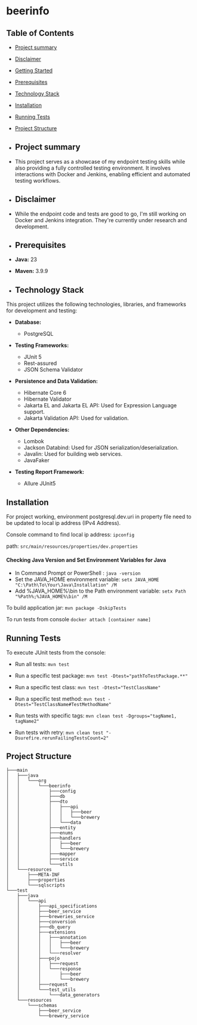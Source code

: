 # beerinfo

## Table of Contents
- [Project summary](#project-summary)
- [Disclaimer](#disclaimer)
- [Getting Started](#getting-started)
- [Prerequisites](#prerequisites)
- [Technology Stack](#technology-stack)
- [Installation](#installation)
- [Running Tests](#running-tests)
- [Project Structure](#project-structure)

- ## Project summary
- This project serves as a showcase of my endpoint testing skills while also providing a fully controlled testing environment. It involves interactions with Docker and Jenkins, enabling efficient and automated testing workflows.

- ## Disclaimer
- While the endpoint code and tests are good to go, I'm still working on Docker and Jenkins integration. They're currently under research and development.

- ## Prerequisites

- **Java:** 23

- **Maven:** 3.9.9

- ## Technology Stack

This project utilizes the following technologies, libraries, and frameworks for development and testing:

- **Database:**
  - PostgreSQL

- **Testing Frameworks:**
  - JUnit 5
  - Rest-assured
  - JSON Schema Validator
    
- **Persistence and Data Validation:**

  - Hibernate Core 6
  - Hibernate Validator
  - Jakarta EL and Jakarta EL API: Used for Expression Language support.
  - Jakarta Validation API: Used for validation.

- **Other Dependencies:**
  - Lombok
  - Jackson Databind: Used for JSON serialization/deserialization.
  - Javalin: Used for building web services.
  - JavaFaker

- **Testing Report Framework:**
  - Allure JUnit5

## Installation

For project working, environment postgresql.dev.uri in property file need to be updated to local ip address (IPv4 Address).

Console command to find local ip address: `ipconfig` 

path: `src/main/resources/properties/dev.properties`

#### Checking Java Version and Set Environment Variables for Java

- In Command Prompt or PowerShell : `java -version`
- Set the JAVA_HOME environment variable: `setx JAVA_HOME "C:\Path\To\Your\Java\Installation" /M`
- Add %JAVA_HOME%\bin to the Path environment variable: `setx Path "%Path%;%JAVA_HOME%\bin" /M`

To build application jar:
`mvn package -DskipTests`

To run tests from console
`docker attach [container name]`

## Running Tests

To execute JUnit tests from the console:

- Run all tests:
  `mvn test`

- Run a specific test package:
  `mvn test -Dtest="pathToTestPackage.**"`

- Run a specific test class:
  `mvn test -Dtest="TestClassName"`

- Run a specific test method:
  `mvn test -Dtest="TestClassName#TestMethodName"`

- Run tests with specific tags:
  `mvn clean test -Dgroups="tagName1, tagName2"`

- Run tests with retry:
  `mvn clean test "-Dsurefire.rerunFailingTestsCount=2"`

## Project Structure

```
├───main
│   ├───java
│   │   └───org
│   │       └───beerinfo
│   │           ├───config
│   │           ├───db
│   │           ├───dto
│   │           │   ├───api
│   │           │   │   ├───beer
│   │           │   │   └───brewery
│   │           │   └───data
│   │           ├───entity
│   │           ├───enums
│   │           ├───handlers
│   │           │   ├───beer
│   │           │   └───brewery
│   │           ├───mapper
│   │           ├───service
│   │           └───utils
│   └───resources
│       ├───META-INF
│       ├───properties
│       └───sqlscripts
└───test
    ├───java
    │   └───api
    │       ├───api_specifications
    │       ├───beer_service
    │       ├───breweries_service
    │       ├───conversion
    │       ├───db_query
    │       ├───extensions
    │       │   ├───annotation
    │       │   │   ├───beer
    │       │   │   └───brewery
    │       │   └───resolver
    │       ├───pojo
    │       │   ├───request
    │       │   └───response
    │       │       ├───beer
    │       │       └───brewery
    │       ├───request
    │       └───test_utils
    │           └───data_generators
    └───resources
        └───schemas
            ├───beer_service
            └───brewery_service

```